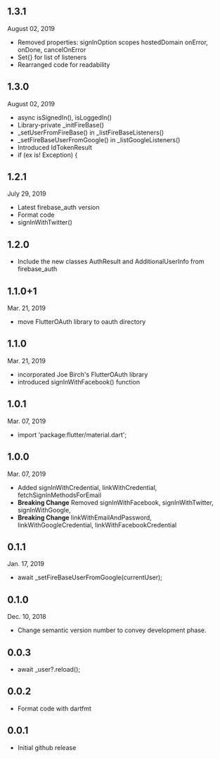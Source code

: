 ## 1.3.1
 August 02, 2019
- Removed properties: signInOption scopes hostedDomain onError, onDone, cancelOnError
- Set{} for list of listeners
- Rearranged code for readability


## 1.3.0
 August 02, 2019
- async isSignedIn(), isLoggedIn()
- Library-private _initFireBase()
- _setUserFromFireBase() in _listFireBaseListeners()
- _setFireBaseUserFromGoogle() in _listGoogleListeners()
- Introduced IdTokenResult
- if (ex is! Exception) {

## 1.2.1
 July 29, 2019
- Latest firebase_auth version
- Format code 
- signInWithTwitter()

## 1.2.0
- Include the new classes AuthResult and AdditionalUserInfo from firebase_auth
 
## 1.1.0+1
 Mar. 21, 2019  
- move FlutterOAuth library to oauth directory

## 1.1.0
 Mar. 21, 2019  
- incorporated Joe Birch's FlutterOAuth library
- introduced signInWithFacebook() function 

## 1.0.1
 Mar. 07, 2019  
- import 'package:flutter/material.dart';

## 1.0.0
 Mar. 07, 2019  
- Added signInWithCredential, linkWithCredential, fetchSignInMethodsForEmail
- **Breaking Change** Removed signInWithFacebook, signInWithTwitter, signInWithGoogle, 
- **Breaking Change** linkWithEmailAndPassword, linkWithGoogleCredential, linkWithFacebookCredential

## 0.1.1 
 Jan. 17, 2019  
- await _setFireBaseUserFromGoogle(currentUser);

## 0.1.0 
 Dec. 10, 2018
- Change semantic version number to convey development phase.

## 0.0.3
- await _user?.reload();

## 0.0.2
- Format code with dartfmt

## 0.0.1 
- Initial github release